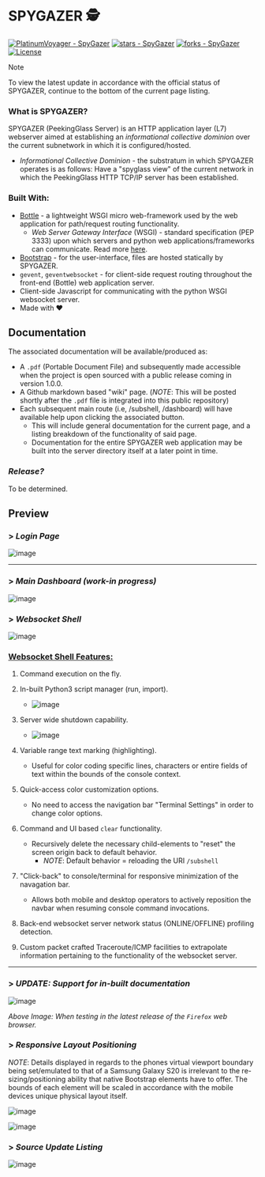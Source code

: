 # SPYGAZER 🕵️

[![PlatinumVoyager - SpyGazer](https://img.shields.io/static/v1?label=PlatinumVoyager&message=SpyGazer&color=blue&logo=github)](https://github.com/PlatinumVoyager/SpyGazer "Go to GitHub repo")
[![stars - SpyGazer](https://img.shields.io/github/stars/PlatinumVoyager/SpyGazer?style=social)](https://github.com/PlatinumVoyager/SpyGazer)
[![forks - SpyGazer](https://img.shields.io/github/forks/PlatinumVoyager/SpyGazer?style=social)](https://github.com/PlatinumVoyager/SpyGazer)
[![License](https://img.shields.io/badge/License-The_Unlicense-blue)](https://github.com/PlatinumVoyager/SpyGazer/blob/main/LICENSE)

> [!NOTE]
> To view the latest update in accordance with the official status of SPYGAZER, continue to the bottom of the current page listing.

### What is SPYGAZER?

SPYGAZER (PeekingGlass Server) is an HTTP application layer (L7) webserver aimed at establishing an *informational collective dominion* over the current subnetwork in which it is configured/hosted.
* *Informational Collective Dominion* - the substratum in which SPYGAZER operates is as follows: Have a "spyglass view" of the current network in which the PeekingGlass HTTP TCP/IP server has been established.

### Built With:
* [Bottle](https://bottlepy.org/docs/dev/) - a lightweight WSGI micro web-framework used by the web application for path/request routing functionality.
    * *Web Server Gateway Interface* (WSGI) - standard specification (PEP 3333) upon which servers and python web applications/frameworks can communicate. Read more [here](https://peps.python.org/pep-3333/).
* [Bootstrap](https://getbootstrap.com/docs/5.3/getting-started/introduction/) - for the user-interface, files are hosted statically by SPYGAZER.
* `gevent`, `geventwebsocket` - for client-side request routing throughout the front-end (Bottle) web application server.
* Client-side Javascript for communicating with the python WSGI websocket server.
* Made with ❤️

## Documentation
The associated documentation will be available/produced as:
   * A `.pdf` (Portable Document File) and subsequently made accessible when the project is open sourced with a public release coming in version 1.0.0.
   * A Github markdown based "wiki" page. (*NOTE*: This will be posted shortly after the `.pdf` file is integrated into this public repository)
   * Each subsequent main route (i.e, /subshell, /dashboard) will have available help upon clicking the associated button.
      * This will include general documentation for the current page, and a listing breakdown of the functionality of said page.
      * Documentation for the entire SPYGAZER web application may be built into the server directory itself at a later point in time.

### *Release?* 
To be determined.

## Preview

### > *Login Page*
![image](https://github.com/user-attachments/assets/2b353f92-04e2-4b08-9ffd-1c18919898e8)
<hr>

### > *Main Dashboard (work-in progress)*
![image](https://github.com/user-attachments/assets/d2aa415e-3489-4f1b-b834-0a70e2113a0a)

### > *Websocket Shell*
![image](https://github.com/user-attachments/assets/3011dc6e-1d3b-4737-a063-6586e38259ee)

<h3><u>Websocket Shell Features:</u></h3>

1. Command execution on the fly.
1. In-built Python3 script manager (run, import).
   * ![image](https://github.com/user-attachments/assets/d0f3ae32-01b7-46ef-8b6a-d60262cf6ee5)
    
1. Server wide shutdown capability.
   * ![image](https://github.com/user-attachments/assets/787512cf-6b2f-4e9e-bb83-a08186c85d09)
1. Variable range text marking (highlighting).
   * Useful for color coding specific lines, characters or entire fields of text within the bounds of the console context.
1. Quick-access color customization options.
   * No need to access the navigation bar "Terminal Settings" in order to change color options. 
1. Command and UI based `clear` functionality.
   * Recursively delete the necessary child-elements to "reset" the screen origin back to default behavior.
      * *NOTE*: Default behavior = reloading the URI `/subshell`  
1. "Click-back" to console/terminal for responsive minimization of the navagation bar.
   * Allows both mobile and desktop operators to actively reposition the navbar when resuming console command invocations.
1. Back-end websocket server network status (ONLINE/OFFLINE) profiling detection.
1. Custom packet crafted Traceroute/ICMP facilities to extrapolate information pertaining to the functionality of the websocket server.

<hr>

### > *UPDATE: Support for in-built documentation*

![image](https://github.com/user-attachments/assets/a2b1d3a9-d683-4fd9-b61f-fa7e165064cc)

*Above Image: When testing in the latest release of the `Firefox` web browser.*

### > *Responsive Layout Positioning*
*NOTE*: Details displayed in regards to the phones virtual viewport boundary being set/emulated to that of a Samsung Galaxy S20 is irrelevant to the re-sizing/positioning ability that native Bootstrap elements have to offer. The bounds of each element will be scaled in accordance with the mobile devices unique physical layout itself.

![image](https://github.com/user-attachments/assets/f116f4a4-c53c-4538-8ebb-e7c645efd232)

![image](https://github.com/user-attachments/assets/37a13260-8a9d-41cc-9d8c-8a8a78baadfe)

### > *Source Update Listing*
![image](https://github.com/user-attachments/assets/46f7c946-8173-46fa-947f-05250bd06da8)

